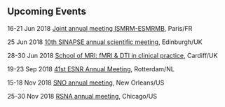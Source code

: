 ## Upcoming Events

16-21 Jun 2018 [Joint annual meeting ISMRM-ESMRMB](https://www.ismrm.org/18m/), Paris/FR

25 Jun 2018 [10th SINAPSE annual scientific meeting](http://www.sinapse.ac.uk/events/2018-sinapse-asm), Edinburgh/UK

28-30 Jun 2018 [School of MRI: fMRI & DTI in clinical practice](http://www.esmrmb.org/index.php?id=ClinicalfMRIdMRI-TheoryandPractice), Cardiff/UK

19-23 Sep 2018 [41st ESNR Annual Meeting](http://www.esnr.org/en/calendar/esnr-annual-meetings/19-09-2018-41st-esnr-annual-meeting/), Rotterdam/NL

15-18 Nov 2018 [SNO annual meeting](https://www.soc-neuro-onc.org/SNO/2018Annual/2018AnnualHome.aspx), New Orleans/US

25-30 Nov 2018 [RSNA annual meeting](https://www.rsna.org/Annual-Meeting/), Chicago/US
